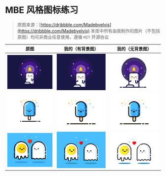 # MBE 风格图标练习

> 原图来源：[https://dribbble.com/Madebyelvis](https://dribbble.com/Madebyelvis)
> 本库中所有由我制作的图片（不包括原图）均可非商业任意使用，遵循 `MIT` 开源协议

原图|我的（有背景图）|我的（无背景图）
--|--|--
![](./imgs/chandle_origin.jpg)|![](./imgs/chandle_background.jpg)|![](./imgs/chandle_transparent.png)
![](./imgs/ice_cream_origin.jpg)|![](./imgs/ice_cream_background.jpg)|![](./imgs/ice_cream_transparent.png)
![](./imgs/egg_love_origin.png)|![](./imgs/egg_love_background.jpg)|![](./imgs/egg_love_transparent.png)

